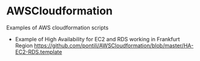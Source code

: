 # AWSCloudformation
Examples of AWS cloudformation scripts

- Example of High Availability for EC2 and RDS working in Frankfurt Region                    https://github.com/pontili/AWSCloudformation/blob/master/HA-EC2-RDS.template
